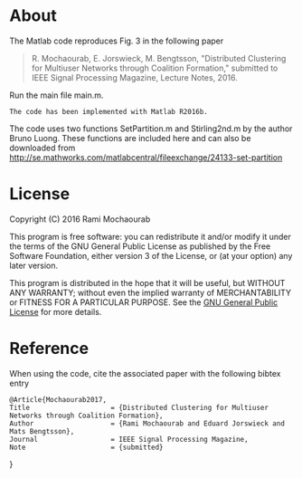 
# About
The Matlab code reproduces Fig. 3 in the following paper

> R. Mochaourab, E. Jorswieck, M. Bengtsson, "Distributed Clustering for Multiuser Networks through Coalition Formation," submitted to IEEE Signal Processing Magazine, Lecture Notes, 2016.

Run the main file main.m.  

    The code has been implemented with Matlab R2016b. 

The code uses two functions SetPartition.m and Stirling2nd.m by the author Bruno Luong. These functions are included here and can also be downloaded from http://se.mathworks.com/matlabcentral/fileexchange/24133-set-partition

# License

Copyright (C) 2016 Rami Mochaourab

This program is free software: you can redistribute it and/or modify
it under the terms of the GNU General Public License as published by
the Free Software Foundation, either version 3 of the License, or
(at your option) any later version.

This program is distributed in the hope that it will be useful,
but WITHOUT ANY WARRANTY; without even the implied warranty of
MERCHANTABILITY or FITNESS FOR A PARTICULAR PURPOSE.  See the
[GNU General Public License](gpl.md) for more details.

# Reference

When using the code, cite the associated paper with the following bibtex entry

    @Article{Mochaourab2017,
    Title                    = {Distributed Clustering for Multiuser Networks through Coalition Formation},
    Author                   = {Rami Mochaourab and Eduard Jorswieck and Mats Bengtsson},
    Journal                  = IEEE Signal Processing Magazine,
    Note                     = {submitted}
}
